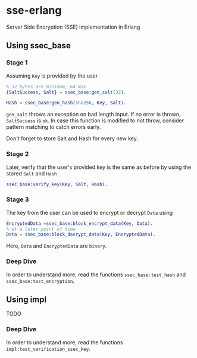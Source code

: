 # sse-erlang
Server Side Encryption (SSE) implementation in Erlang

## Using ssec_base
### Stage 1
Assuming ```Key``` is provided by the user
```erlang
% 32 bytes are minimum, 64 max
{SaltSuccess, Salt} = ssec_base:gen_salt(32).

Hash = ssec_base:gen_hash(sha256, Key, Salt).
```
```gen_salt``` throws an exception on bad length input. If no error is thrown, ```SaltSuccess``` is ```ok```. In case this function is modified to not throw, consider pattern matching to catch errors early.

 Don't forget to store Salt and Hash for every new key.

### Stage 2
Later, verify that the user's provided key is the same as before by using the stored ```Salt``` and ```Hash```
```erlang
ssec_base:verify_key(Key, Salt, Hash).
```
### Stage 3
The key from the user can be used to encrypt or decrypt ```Data``` using
```erlang
EncryptedData =ssec_base:block_encrypt_data(Key, Data).
% at a later point of time
Data = ssec_base:block_decrypt_data(Key, EncryptedData).
```
Here, ```Data``` and ```EncryptedData``` are ```binary```.

### Deep Dive
In order to understand more, read the functions ```ssec_base:test_hash``` and ```ssec_base:test_encryption```.

## Using impl
TODO

### Deep Dive
In order to understand more, read the functions ```impl:test_verification_ssec_key```.
